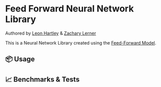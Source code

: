 # Feed Forward Neural Network Library
Authored by [Leon Hartley](https://github.com/hartleyleo) & [Zachary Lerner](https://github.com/Zacharylerner)

This is a Neural Network Library created using the [Feed-Forward Model](https://en.wikipedia.org/wiki/Feedforward_neural_network).

## 📦 Usage

## 📈 Benchmarks & Tests

